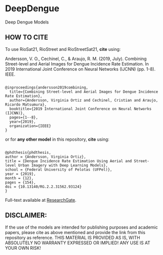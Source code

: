 # DeepDengue
Deep Dengue Models

## HOW TO CITE 
To use RioSat21, RioStreet and RioStreetSat21, **cite** using:

Andersson, V. O., Cechinel, C., & Araujo, R. M. (2019, July). Combining Street-level and Aerial Images for Dengue Incidence Rate Estimation. In 2019 International Joint Conference on Neural Networks (IJCNN) (pp. 1-8). IEEE.

```

@inproceedings{andersson2019combining,
  title={Combining Street-level and Aerial Images for Dengue Incidence Rate Estimation},
  author={Andersson, Virginia Ortiz and Cechinel, Cristian and Araujo, Ricardo Matsumura},
  booktitle={2019 International Joint Conference on Neural Networks (IJCNN)},
  pages={1--8},
  year={2019},
  organization={IEEE}
}

```

or for **any other model** in this repository, **cite** using:

```

@phdthesis{phdthesis,
author = {Andersson, Virginia Ortiz},
title = {Dengue Incidence Rate Estimation Using Aerial and Street-level Urban Imagery with Deep Learning Models},
school = {Federal University of Pelotas (UFPel)},
year = {2019},
month = {12},
pages = {154},
doi = {10.13140/RG.2.2.31562.93124}
}

```
Full-text available at [ResearchGate](https://www.researchgate.net/publication/340488901).

## DISCLAIMER: 
If the use of the models are intended for publishing purposes and academic papers, please cite as above mentioned and provide the link from this repository as reference. 
THIS MATERIAL IS PROVIDED AS IS, WITH ABSOLUTELY NO WARRANTY EXPRESSED OR IMPLIED! ANY USE IS AT YOUR OWN RISK!

